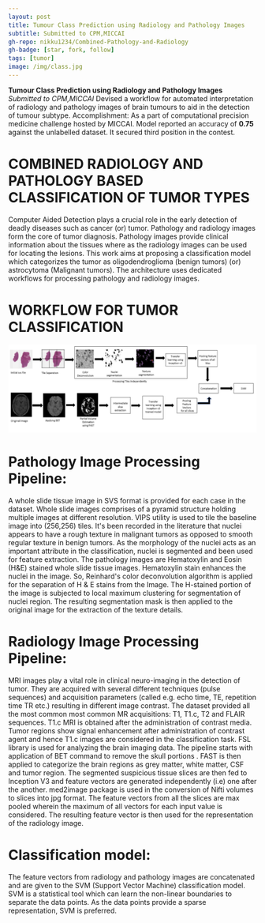 ```yaml
---
layout: post
title: Tumour Class Prediction using Radiology and Pathology Images
subtitle: Submitted to CPM,MICCAI
gh-repo: nikku1234/Combined-Pathology-and-Radiology
gh-badge: [star, fork, follow]
tags: [tumor]
image: /img/class.jpg
---
```


**Tumour Class Prediction using Radiology and Pathology Images** _Submitted to CPM,MICCAI_
Devised a workflow for automated interpretation of radiology and pathology images of brain
tumours to aid in the detection of tumour subtype. Accomplishment: As a part of computational
precision medicine challenge hosted by MICCAI. Model reported an accuracy of **0.75** against the
unlabelled dataset. It secured third position in the contest.

# COMBINED RADIOLOGY AND PATHOLOGY BASED CLASSIFICATION OF TUMOR TYPES
Computer Aided Detection plays a crucial role in the early detection of deadly diseases such as cancer (or) tumor. Pathology and radiology images form the core of tumor diagnosis. Pathology images provide clinical information about the tissues where as the radiology images can be used for locating the lesions.  This work aims at proposing a classification model which categorizes the tumor as oligodendroglioma (benign tumors) (or) astrocytoma (Malignant tumors). The architecture uses dedicated workflows for processing pathology and radiology images. 

# WORKFLOW FOR TUMOR CLASSIFICATION
![](/img/tumor_workflow.png)   

# Pathology Image Processing Pipeline:
 A whole slide tissue image in SVS format is provided for each case in the dataset. Whole slide images comprises of a pyramid structure holding multiple images at different resolution. VIPS utility is used to tile the baseline image into (256,256) tiles. It's been recorded in the literature that nuclei appears to have a rough texture in malignant tumors as opposed to smooth regular texture in benign tumors. As the morphology of the nuclei acts as an important attribute in the classification, nuclei is segmented and been used for feature extraction. The pathology images are Hematoxylin and Eosin (H&E) stained whole slide tissue images. Hematoxylin stain enhances the nuclei in the image. So, Reinhard's color deconvolution algorithm is applied for the separation of H & E stains from the Image. The H-stained portion of the image is subjected to local maximum clustering for segmentation of nuclei region. The resulting segmentation mask is then applied to the original image for the extraction of the texture details.
 
# Radiology Image Processing Pipeline:
MRI images play a vital role in clinical neuro-imaging in the detection of tumor. They are acquired with several different techniques (pulse sequences) and acquisition parameters (called e.g. echo time, TE, repetition time TR etc.) resulting in different image contrast. The dataset provided all the most common  most common MR acquisitions: T1, T1.c, T2 and FLAIR sequences. T1.c MRI is obtained after the administration of contrast media. Tumor regions show signal enhancement after administration of contrast agent and hence T1.c images are considered in the classification task. FSL library is used for analyzing the brain imaging data. The pipeline starts with application of BET command to remove the skull portions . FAST is then applied to categorize the brain regions as grey matter, white matter, CSF and tumor region. The segmented suspicious tissue slices are then fed to Inception V3 and feature vectors are generated independently (i.e) one after the another. med2image package is used in the  conversion of Nifti volumes to slices into jpg format. The feature vectors from all the slices are max pooled wherein the maximum of all vectors for each input value is considered. The resulting feature vector is then used for the representation of the radiology image. 

# Classification model:
The feature vectors from radiology and pathology images are concatenated and are given to the SVM (Support Vector Machine) classification model. SVM is a statistical tool which can learn the non-linear boundaries to separate the data points. As the data points provide a sparse representation, SVM is preferred.




